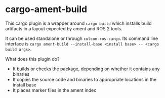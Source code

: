 # cargo-ament-build

This cargo plugin is a wrapper around `cargo build` which installs build artifacts in a layout expected by ament and ROS 2 tools.

It can be used standalone or through `colcon-ros-cargo`. Its command line interface is `cargo ament-build --install-base <install base> -- <cargo build args>`.

What does this plugin do?
- It builds or checks the package, depending on whether it contains any binaries
- It copies the source code and binaries to appropriate locations in the install base
- It places marker files in the ament index